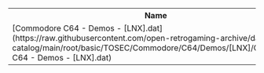 <table>
<tr><th>Name</th><th>Size</th></tr>
<tr><td>
[Commodore C64 - Demos - [LNX].dat](https://raw.githubusercontent.com/open-retrogaming-archive/dat-catalog/main/root/basic/TOSEC/Commodore/C64/Demos/[LNX]/Commodore C64 - Demos - [LNX].dat)
</td><td>425036</td></tr>
</table>
